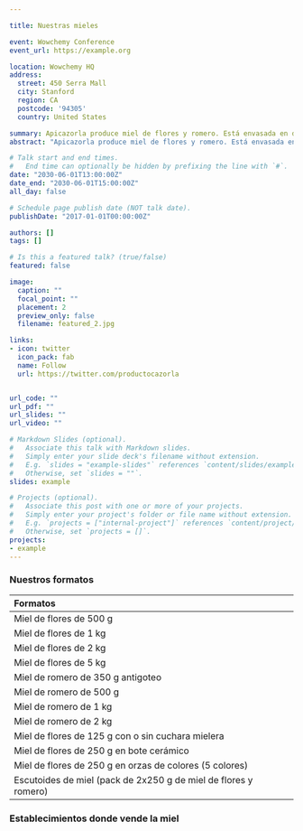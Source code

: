 ```yaml
---

title: Nuestras mieles

event: Wowchemy Conference
event_url: https://example.org

location: Wowchemy HQ
address:
  street: 450 Serra Mall
  city: Stanford
  region: CA
  postcode: '94305'
  country: United States

summary: Apicazorla produce miel de flores y romero. Está envasada en distintos formatos, algunos muy originales como los escutoides.
abstract: "Apicazorla produce miel de flores y romero. Está envasada en distintos formatos, algunos muy originales como los escutoides. Otros son muy solicitados para eventos como son el tarrito de 125 g de miel de flores con o sin cuchara mielera, o el bote cerámico de miel de flores de 250 g con cuchara mielera."

# Talk start and end times.
#   End time can optionally be hidden by prefixing the line with `#`.
date: "2030-06-01T13:00:00Z"
date_end: "2030-06-01T15:00:00Z"
all_day: false

# Schedule page publish date (NOT talk date).
publishDate: "2017-01-01T00:00:00Z"

authors: []
tags: []

# Is this a featured talk? (true/false)
featured: false

image:
  caption: ""
  focal_point: ""
  placement: 2
  preview_only: false
  filename: featured_2.jpg

links:
- icon: twitter
  icon_pack: fab
  name: Follow
  url: https://twitter.com/productocazorla


url_code: ""
url_pdf: ""
url_slides: ""
url_video: ""

# Markdown Slides (optional).
#   Associate this talk with Markdown slides.
#   Simply enter your slide deck's filename without extension.
#   E.g. `slides = "example-slides"` references `content/slides/example-slides.md`.
#   Otherwise, set `slides = ""`.
slides: example

# Projects (optional).
#   Associate this post with one or more of your projects.
#   Simply enter your project's folder or file name without extension.
#   E.g. `projects = ["internal-project"]` references `content/project/deep-learning/index.md`.
#   Otherwise, set `projects = []`.
projects:
- example
---
```


### Nuestros formatos

| Formatos                                                     |
| :----------------------------------------------------------- |
| Miel de flores de 500 g                                      |
| Miel de flores de 1 kg                                       |
| Miel de flores de 2 kg                                       |
| Miel de flores de 5 kg                                       |
| Miel de romero de 350 g antigoteo                            |
| Miel de romero de 500 g                                      |
| Miel de romero de 1 kg                                       |
| Miel de romero de 2 kg                                       |
| Miel de flores de 125 g con o sin cuchara mielera            |
| Miel de flores  de 250 g en bote cerámico                    |
| Miel de flores de 250 g en orzas de colores (5 colores)      |
| Escutoides de miel (pack de 2x250 g de miel de flores y romero) |

### Establecimientos donde vende la miel

